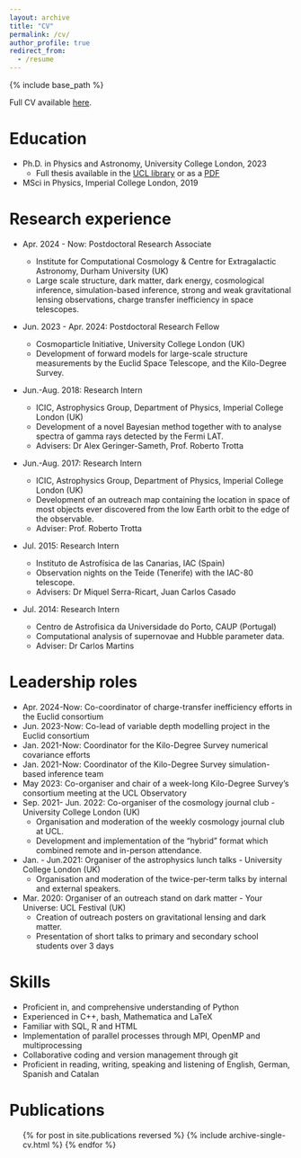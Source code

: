 ```yaml
---
layout: archive
title: "CV"
permalink: /cv/
author_profile: true
redirect_from:
  - /resume
---
```


{% include base_path %}

Full CV available [here](https://mwiet.github.io/files/CV-Maximilian-von-Wietersheim-Kramsta.pdf).

Education
======
* Ph.D. in Physics and Astronomy, University College London, 2023
  * Full thesis available in the [UCL library](https://discovery.ucl.ac.uk/id/eprint/10185306/) or as a [PDF](../files/von-Wietersheim-Kramsta-PhD_e-Thesis.pdf)
* MSci in Physics, Imperial College London, 2019

Research experience
======
* Apr. 2024 - Now: Postdoctoral Research Associate
  * Institute for Computational Cosmology & Centre for Extragalactic Astronomy, Durham University (UK)
  * Large scale structure, dark matter, dark energy, cosmological inference, simulation-based inference, strong and weak gravitational lensing observations, charge transfer inefficiency in space telescopes.

* Jun. 2023 - Apr. 2024: Postdoctoral Research Fellow
  * Cosmoparticle Initiative, University College London (UK)
  * Development of forward models for large-scale structure measurements by the Euclid Space Telescope, and the Kilo-Degree Survey.

* Jun.-Aug. 2018: Research Intern
  * ICIC, Astrophysics Group, Department of Physics, Imperial College London (UK)
  * Development of a novel Bayesian method together with to analyse spectra of gamma rays detected by the Fermi LAT.
  * Advisers: Dr Alex Geringer-Sameth, Prof. Roberto Trotta

* Jun.-Aug. 2017: Research Intern
  * ICIC, Astrophysics Group, Department of Physics, Imperial College London (UK)
  * Development of an outreach map containing the location in space of most objects ever discovered from the low Earth orbit to the edge of the observable.
  * Adviser: Prof. Roberto Trotta

* Jul. 2015: Research Intern
  * Instituto de Astrofísica de las Canarias, IAC (Spain)
  * Observation nights on the Teide (Tenerife) with the IAC-80 telescope.
  * Advisers: Dr Miquel Serra-Ricart, Juan Carlos Casado
 
* Jul. 2014: Research Intern
  * Centro de Astrofisica da Universidade do Porto, CAUP (Portugal)
  * Computational analysis of supernovae and Hubble parameter data.
  * Adviser: Dr Carlos Martins

Leadership roles
======
* Apr. 2024-Now: Co-coordinator of charge-transfer inefficiency efforts in the Euclid consortium
* Jun. 2023-Now: Co-lead of variable depth modelling project in the Euclid consortium
* Jan. 2021-Now: Coordinator for the Kilo-Degree Survey numerical covariance efforts
* Jan. 2021-Now: Coordinator of the Kilo-Degree Survey simulation-based inference team
* May 2023: Co-organiser and chair of a week-long Kilo-Degree Survey’s consortium meeting at the UCL Observatory
* Sep. 2021- Jun. 2022: Co-organiser of the cosmology journal club - University College London (UK)
  * Organisation and moderation of the weekly cosmology journal club at UCL.
  * Development and implementation of the “hybrid” format which combined remote and in-person attendance.
* Jan. - Jun.2021: Organiser of the astrophysics lunch talks - University College London (UK)
  * Organisation and moderation of the twice-per-term talks by internal and external speakers.
* Mar. 2020: Organiser of an outreach stand on dark matter - Your Universe: UCL Festival (UK)
  * Creation of outreach posters on gravitational lensing and dark matter.
  * Presentation of short talks to primary and secondary school students over 3 days
  
Skills
======
* Proficient in, and comprehensive understanding of Python
* Experienced in C++, bash, Mathematica and LaTeX
* Familiar with SQL, R and HTML
* Implementation of parallel processes through MPI, OpenMP and multiprocessing
* Collaborative coding and version management through git
* Proficient in reading, writing, speaking and listening of English, German, Spanish and Catalan

Publications
======
  <ul>{% for post in site.publications reversed %}
    {% include archive-single-cv.html %}
  {% endfor %}</ul>
